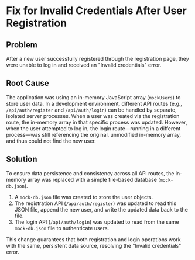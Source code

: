 # Fix for Invalid Credentials After User Registration

## Problem

After a new user successfully registered through the registration page, they were unable to log in and received an "Invalid credentials" error.

## Root Cause

The application was using an in-memory JavaScript array (`mockUsers`) to store user data. In a development environment, different API routes (e.g., `/api/auth/register` and `/api/auth/login`) can be handled by separate, isolated server processes. When a user was created via the registration route, the in-memory array in that specific process was updated. However, when the user attempted to log in, the login route—running in a different process—was still referencing the original, unmodified in-memory array, and thus could not find the new user.

## Solution

To ensure data persistence and consistency across all API routes, the in-memory array was replaced with a simple file-based database (`mock-db.json`).

1.  A `mock-db.json` file was created to store the user objects.
2.  The registration API (`/api/auth/register`) was updated to read this JSON file, append the new user, and write the updated data back to the file.
3.  The login API (`/api/auth/login`) was updated to read from the same `mock-db.json` file to authenticate users.

This change guarantees that both registration and login operations work with the same, persistent data source, resolving the "Invalid credentials" error.
